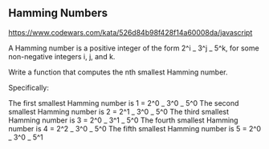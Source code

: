 ## Hamming Numbers

<https://www.codewars.com/kata/526d84b98f428f14a60008da/javascript>

A Hamming number is a positive integer of the form 2^i _ 3^j _ 5^k, for some non-negative integers i, j, and k.

Write a function that computes the nth smallest Hamming number.

Specifically:

The first smallest Hamming number is 1 = 2^0 _ 3^0 _ 5^0
The second smallest Hamming number is 2 = 2^1 _ 3^0 _ 5^0
The third smallest Hamming number is 3 = 2^0 _ 3^1 _ 5^0
The fourth smallest Hamming number is 4 = 2^2 _ 3^0 _ 5^0
The fifth smallest Hamming number is 5 = 2^0 _ 3^0 _ 5^1
